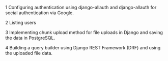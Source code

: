 1 Configuring authentication using django-allauth and django-allauth for social authentication via Google.

2 Listing users

3 Implementing chunk upload method for file uploads in Django and saving the data in PostgreSQL.

4 Building a query builder using Django REST Framework (DRF) and using the uploaded file data.
